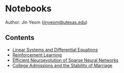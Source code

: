 # Notebooks
Author: Jin Yeom (jinyeom@utexas.edu)

## Contents
- [Linear Systems and Differential Equations](https://github.com/jinyeom/notebooks/blob/master/Linear%20Systems%20and%20Differential%20Equations.ipynb)
- [Reinforcement Learning](https://github.com/jinyeom/notebooks/blob/master/Reinforcement%20Learning.ipynb)
- [Efficient Neuroevolution of Sparse Neural Networks](https://github.com/jinyeom/notebooks/blob/master/Efficient%20Neuroevolution%20of%20Sparse%20Neural%20Networks.ipynb)
- [College Admissions and the Stability of Marriage](https://github.com/jinyeom/notebooks/blob/master/College%20Admissions%20and%20the%20Stability%20of%20Marriage.ipynb)

